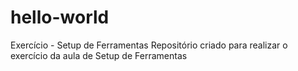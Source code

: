 # hello-world
Exercício - Setup de Ferramentas
Repositório criado para realizar o exercício da aula de Setup de Ferramentas